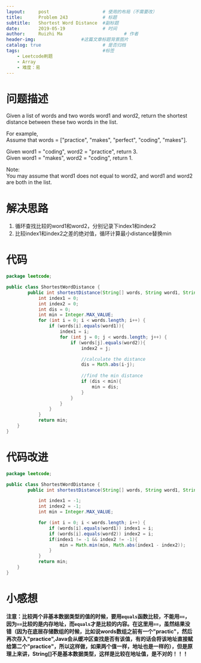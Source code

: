 ```yaml
---
layout:     post   				    # 使用的布局（不需要改）
title:      Problem 243 		    # 标题 
subtitle:   Shortest Word Distance  #副标题
date:       2019-05-19				# 时间
author:     Ruizhi Ma 						# 作者
header-img:              	#这篇文章标题背景图片
catalog: true 						# 是否归档
tags:								#标签
    - Leetcode刷题
    - Array
    - 难度：易
---
```

# 问题描述
Given a list of words and two words word1 and word2, return the shortest distance between these two words in the list.  

For example,  
Assume that words = ["practice", "makes", "perfect", "coding", "makes"].  

Given word1 = "coding", word2 = "practice", return 3.  
Given word1 = "makes", word2 = "coding", return 1.  

Note:  
You may assume that word1 does not equal to word2, and word1 and word2 are both in the list.  

# 解决思路
1. 循环查找比较的word1和word2，分别记录下index1和index2  
2. 比较index1和index2之差的绝对值，循环计算最小distance替换min  


# 代码
```java
package leetcode;

public class ShortestWordDistance {
        public int shortestDistance(String[] words, String word1, String word2) {
            int index1 = 0;
            int index2 = 0;
            int dis = 0;
            int min = Integer.MAX_VALUE;
            for (int i = 0; i < words.length; i++) {
                if (words[i].equals(word1)){
                    index1 = i;
                    for (int j = 0; j < words.length; j++) {
                        if (words[j].equals(word2)){
                            index2 = j;

                            //calculate the distance
                            dis = Math.abs(i-j);
                            
                            //find the min distance
                            if (dis < min){
                                min = dis;
                            }
                        }
                    }
                }
            }
            return min;
    }
}

```
# 代码改进
```java
package leetcode;

public class ShortestWordDistance {
        public int shortestDistance(String[] words, String word1, String word2) {

            int index1 = -1;
            int index2 = -1;
            int min = Integer.MAX_VALUE;

            for (int i = 0; i < words.length; i++) {
                if (words[i].equals(word1)) index1 = i;
                if (words[i].equals(word2)) index2 = i;
                if(index1 != -1 && index2 != -1){
                    min = Math.min(min, Math.abs(index1 - index2));
                }
            }
            return min;
    }
}

```

# 小感想
**注意：比较两个非基本数据类型的值的时候，要用```equals```函数比较，不能用```==```，因为```==```比较的是内存地址，而```equals```才是比较的内容。在这里用```==```，虽然结果没错（因为在底层存储数组的时候，比如说words数组之前有一个"practic"，然后再次存入"practice",Java会从缓冲区查找是否有该值，有的话会将该地址直接赋给第二个"practice"，所以这样做，如果两个值一样，地址也是一样的），但是原理上来讲，String[]不是基本数据类型，这样是比较在地址值，是不对的！！！**